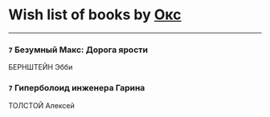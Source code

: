 # Wish list of books by [Окс](http://www.knigopis.com/#/user/books?u=102536471289425216982-google)
---

### `7` Безумный Макс: Дорога ярости
БЕРНШТЕЙН Эбби

### `7` Гиперболоид инженера Гарина
ТОЛСТОЙ Алексей

